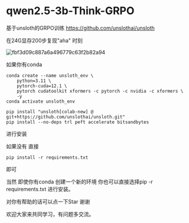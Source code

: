 # qwen2.5-3b-Think-GRPO
基于unsloth的GRPO训练
https://github.com/unslothai/unsloth



在24G显存200步复现"aha" 时刻

![fbf3d09c887a6a496779c63f2b82a94](https://github.com/user-attachments/assets/f8517316-249b-4d46-82eb-2e5eafe1e091)

如果你有conda
```
conda create --name unsloth_env \
    python=3.11 \
    pytorch-cuda=12.1 \
    pytorch cudatoolkit xformers -c pytorch -c nvidia -c xformers \
    -y
conda activate unsloth_env

pip install "unsloth[colab-new] @ git+https://github.com/unslothai/unsloth.git"
pip install --no-deps trl peft accelerate bitsandbytes
```
进行安装

如果没有  直接 
```
pip install -r requirements.txt
```
即可  

当然 即使你有conda  创建一个新的环境  你也可以直接选择pip -r requirements.txt 进行安装。

对你有帮助的话可以点一下Star 谢谢

欢迎大家来共同学习，有问题多交流。

